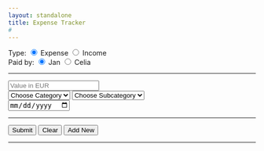 ```yaml
---
layout: standalone
title: Expense Tracker
# 
---
```


<script type="text/javascript">  
	var subcategory = {
		Food: ["Nokia","Redmi","Samsung"],
		Purchases: ["Nokia","Redmi","Samsung"],
		Transportation: ["Nokia","Redmi","Samsung"],
		Entertainment: ["Nokia","Redmi","Samsung"],
		Travel: ["Nokia","Redmi","Samsung"],
		Fixed Payments: ["Nokia","Redmi","Samsung"],
		Others: ["Shirt","Pant","T-shirt"]
	}
	function makeSubmenu(value) {
		if(value.length==0) document.getElementById("categorySelect").innerHTML = "<option></option>";
		else {
			var citiesOptions = "";
			for(categoryId in subcategory[value]) {
				citiesOptions+="<option>"+subcategory[value][categoryId]+"</option>";
			}
			document.getElementById("categorySelect").innerHTML = citiesOptions;
		}
	}
	function displaySelected() { 
		var country = document.getElementById("category").value;
		var city = document.getElementById("categorySelect").value;
		alert(country+"\n"+city);
	}
	function resetSelection() {
		document.getElementById("category").selectedIndex = 0;
		document.getElementById("categorySelect").selectedIndex = 0;
	}
</script>

<FORM id="myForm" action="https://script.google.com/macros/s/AKfycbxpE4LM1f_-t8h1Zd-WWl4UXNCLirSi55lWxlcWeACqlCvGLBak/exec">
  Type: 
    <input type="radio" name="type" value="Expense" checked> Expense
    <input type="radio" name="type" value="Income"> Income
  <br>
  Paid by: 
    <input type="radio" name="paid_by" value="Jan" checked> Jan
    <input type="radio" name="paid_by" value="Celia"> Celia
  <br>
  <hr>  
    <input type="number" name="value" min="0" step="0.01" placeholder="Value in EUR" required> 
  <br>
    <select id="category" size="1" onchange="makeSubmenu(this.value)">
	  <option value="" disabled selected>Choose Category</option>
	  <option>Food</option>
	  <option>Purchases</option>
	  <option>Transportation</option>
	  <option>Entertainment</option>
	  <option>Travel</option>
	  <option>Fixed Payments</option>
	  <option>Others</option>
    </select>
    <select id="subcategory" size="1" >
      <option value="" disabled selected>Choose Subcategory</option>
	  <option></option>
    </select>
  <br>
    <input type="date" name="date">
  <br>
  <hr>
  <input type="submit" id="mySubmit" value="Submit">  
  <input type="reset" value="Clear">
  <INPUT TYPE="button" onClick="history.go(0)" VALUE="Add New">
  <hr>
</FORM>

<p><span id="myConf"></span></p>


<script src="//ajax.googleapis.com/ajax/libs/jquery/1.9.1/jquery.min.js"></script>

<script type="text/javascript">
$(document).ready(function(){
    // References:
    var $form = $('#myForm');
    var $conf = $('#myConf');
    var $subm = $('#mySubmit');
    var $impt = $form.find(':input').not(':button, :submit, :reset, :hidden');
 // Submit function:
    $form.submit(function(){
        $.post($(this).attr('action'), $(this).serialize(), function(response){
      // On success, clear all inputs;
            $impt.val('').attr('value','').removeAttr('checked').removeAttr('selected');
   // Write a confirmation message:
            $conf.html("Submitted!");
   // Disable the submit button:
            $subm.prop('disabled', true);
        },'json');
        return false;
    });
});
</script>




